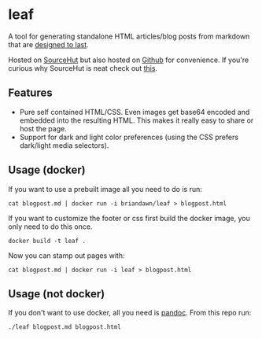 # leaf

A tool for generating standalone HTML articles/blog posts from markdown that are [designed to last](https://jeffhuang.com/designed_to_last/).

Hosted on [SourceHut](https://git.sr.ht/~brian-dawn/leaf) but also hosted on [Github](https://github.com/brian-dawn/leaf) for convenience. If you're curious why SourceHut is neat check out [this](https://sourcehut.org/blog/2019-10-23-srht-puts-users-first/).

## Features

* Pure self contained HTML/CSS. Even images get base64 encoded and embedded into the resulting HTML. This makes it really easy to share or host the page.
* Support for dark and light color preferences (using the CSS prefers dark/light media selectors).


## Usage (docker)

If you want to use a prebuilt image all you need to do is run:

    cat blogpost.md | docker run -i briandawn/leaf > blogpost.html

If you want to customize the footer or css first build the docker image, you only need to do this once.

    docker build -t leaf .

Now you can stamp out pages with:

    cat blogpost.md | docker run -i leaf > blogpost.html

## Usage (not docker)

If you don't want to use docker, all you need is [pandoc](https://pandoc.org/installing.html). From this repo run:

    ./leaf blogpost.md blogpost.html

